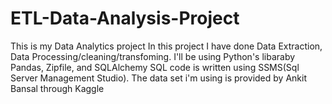 # ETL-Data-Analysis-Project
This is my Data Analytics project
In this project I have done Data Extraction, Data Processing/cleaning/transfoming.
I'll be using Python's libaraby Pandas, Zipfile, and SQLAlchemy
SQL code is written using SSMS(Sql Server Management Studio).
The data set i'm using is provided by Ankit Bansal through Kaggle 


